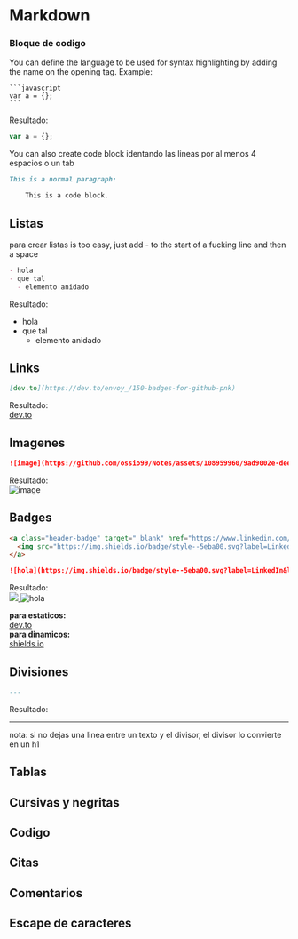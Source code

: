 # Markdown
### Bloque de codigo  
You can define the language to be used for syntax highlighting by adding the name on the opening tag. Example:

    ```javascript
    var a = {};
    ```
Resultado:  
```js
var a = {};
```

You can also create code block identando las lineas por al menos 4 espacios o un tab
```markdown
This is a normal paragraph:

    This is a code block.
```

## Listas
para crear listas is too easy, just add - to the start of a fucking line and then a space
```markdown
- hola
- que tal
  - elemento anidado 
```
Resultado:
- hola
- que tal
  - elemento anidado

## Links
```md
[dev.to](https://dev.to/envoy_/150-badges-for-github-pnk) 
```
Resultado:  
[dev.to](https://dev.to/envoy_/150-badges-for-github-pnk) 

## Imagenes
```md
![image](https://github.com/ossio99/Notes/assets/108959960/9ad9002e-dee7-49cf-b259-49c77dcca17d)
```
Resultado:  
![image](https://github.com/ossio99/Notes/assets/108959960/9ad9002e-dee7-49cf-b259-49c77dcca17d)


 
## Badges  
```markdown
<a class="header-badge" target="_blank" href="https://www.linkedin.com/in/asabeneh/">
  <img src="https://img.shields.io/badge/style--5eba00.svg?label=LinkedIn&logo=linkedin&style=social">
</a>

![hola](https://img.shields.io/badge/style--5eba00.svg?label=LinkedIn&logo=linkedin&style=social)
```
Resultado:  
<a class="header-badge" target="_blank" href="https://www.linkedin.com/in/asabeneh/">
  <img src="https://img.shields.io/badge/style--5eba00.svg?label=LinkedIn&logo=linkedin&style=social">
</a>
![hola](https://img.shields.io/badge/style--5eba00.svg?label=LinkedIn&logo=linkedin&style=social)

**para estaticos:**  
[dev.to](https://dev.to/envoy_/150-badges-for-github-pnk)  
**para dinamicos:**  
[shields.io](https://shields.io/)

## Divisiones
```md
---
```
Resultado:  

---
nota: si no dejas una linea entre un texto y el divisor, el divisor lo convierte en un h1

## Tablas  
## Cursivas y negritas  
## Codigo  
## Citas  
## Comentarios  
## Escape de caracteres
